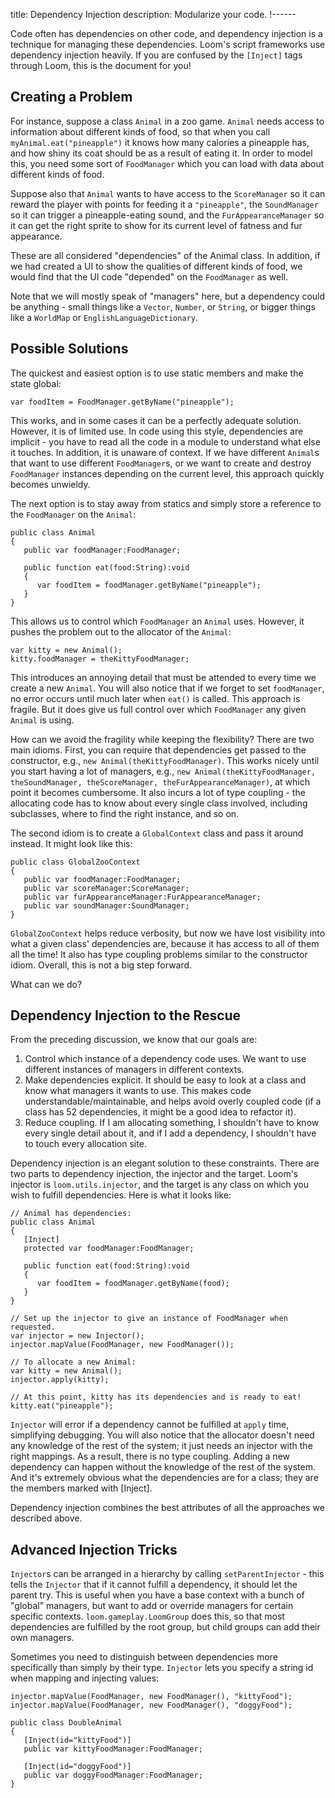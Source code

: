 title: Dependency Injection
description: Modularize your code.
!------

Code often has dependencies on other code, and dependency injection is a technique for managing these dependencies. Loom's script frameworks use dependency injection heavily. If you are confused by the `[Inject]` tags through Loom, this is the document for you!

## Creating a Problem

For instance, suppose a class `Animal` in a zoo game. `Animal` needs access to information about different kinds of food, so that when you call `myAnimal.eat("pineapple")` it knows how many calories a pineapple has, and how shiny its coat should be as a result of eating it. In order to model this, you need some sort of `FoodManager` which you can load with data about different kinds of food.

Suppose also that `Animal` wants to have access to the `ScoreManager` so it can reward the player with points for feeding it a `"pineapple"`, the `SoundManager` so it can trigger a pineapple-eating sound, and the `FurAppearanceManager` so it can get the right sprite to show for its current level of fatness and fur appearance.

These are all considered "dependencies" of the Animal class. In addition, if we had created a UI to show the qualities of different kinds of food, we would find that the UI code "depended" on the `FoodManager` as well.

Note that we will mostly speak of "managers" here, but a dependency could be anything - small things like a `Vector`, `Number`, or `String`, or bigger things like a `WorldMap` or `EnglishLanguageDictionary`.

## Possible Solutions

The quickest and easiest option is to use static members and make the state global:

~~~as3
var foodItem = FoodManager.getByName("pineapple");
~~~

This works, and in some cases it can be a perfectly adequate solution. However, it is of limited use. In code using this style, dependencies are implicit -  you have to read all the code in a module to understand what else it touches. In addition, it is unaware of context. If we have different `Animal`s that want to use different `FoodManager`s, or we want to create and destroy `FoodManager` instances depending on the current level, this approach quickly becomes unwieldy.

The next option is to stay away from statics and simply store a reference to the `FoodManager` on the `Animal`:

~~~as3
public class Animal
{
   public var foodManager:FoodManager;

   public function eat(food:String):void
   {
      var foodItem = foodManager.getByName("pineapple");
   }
}
~~~

This allows us to control which `FoodManager` an `Animal` uses. However, it pushes the problem out to the allocator of the `Animal`:

~~~as3
var kitty = new Animal();
kitty.foodManager = theKittyFoodManager;
~~~

This introduces an annoying detail that must be attended to every time we create a new `Animal`. You will also notice that if we forget to set `foodManager`, no error occurs until much later when `eat()` is called. This approach is fragile. But it does give us full control over which `FoodManager` any given `Animal` is using.

How can we avoid the fragility while keeping the flexibility? There are two main idioms. First, you can require that dependencies get passed to the constructor, e.g., `new Animal(theKittyFoodManager)`. This works nicely until you start having a lot of managers, e.g., `new Animal(theKittyFoodManager, theSoundManager, theScoreManager, theFurAppearanceManager)`, at which point it becomes cumbersome. It also incurs a lot of type coupling - the allocating code has to know about every single class involved, including subclasses, where to find the right instance, and so on.

The second idiom is to create a `GlobalContext` class and pass it around instead. It might look like this:

~~~as3
public class GlobalZooContext
{
   public var foodManager:FoodManager;
   public var scoreManager:ScoreManager;
   public var furAppearanceManager:FurAppearanceManager;
   public var soundManager:SoundManager;
}
~~~

`GlobalZooContext` helps reduce verbosity, but now we have lost visibility into what a given class' dependencies are, because it has access to all of them all the time! It also has type coupling problems similar to the constructor idiom. Overall, this is not a big step forward.

What can we do?

## Dependency Injection to the Rescue

From the preceding discussion, we know that our goals are:

1. Control which instance of a dependency code uses. We want to use different instances of managers in different contexts.
2. Make dependencies explicit. It should be easy to look at a class and know what managers it wants to use. This makes code understandable/maintainable, and helps avoid overly coupled code (if a class has 52 dependencies, it might be a good idea to refactor it).
3. Reduce coupling. If I am allocating something, I shouldn't have to know every single detail about it, and if I add a dependency, I shouldn't have to touch every allocation site.

Dependency injection is an elegant solution to these constraints. There are two parts to dependency injection, the injector and the target. Loom's injector is `loom.utils.injector`, and the target is any class on which you wish to fulfill dependencies. Here is what it looks like:

~~~as3
// Animal has dependencies:
public class Animal
{
   [Inject]
   protected var foodManager:FoodManager;  

   public function eat(food:String):void
   {
      var foodItem = foodManager.getByName(food);
   }
}

// Set up the injector to give an instance of FoodManager when requested.
var injector = new Injector();
injector.mapValue(FoodManager, new FoodManager());

// To allocate a new Animal:
var kitty = new Animal();
injector.apply(kitty);

// At this point, kitty has its dependencies and is ready to eat!
kitty.eat("pineapple");
~~~

`Injector` will error if a dependency cannot be fulfilled at `apply` time, simplifying debugging. You will also notice that the allocator doesn't need any knowledge of the rest of the system; it just needs an injector with the right mappings. As a result, there is no type coupling. Adding a new dependency can happen without the knowledge of the rest of the system. And it's extremely obvious what the dependencies are for a class; they are the members marked with [Inject].

Dependency injection combines the best attributes of all the approaches we described above.

## Advanced Injection Tricks

`Injector`s can be arranged in a hierarchy by calling `setParentInjector` - this tells the `Injector` that if it cannot fulfill a dependency, it should let the parent try. This is useful when you have a base context with a bunch of "global" managers, but want to add or override managers for certain specific contexts. `loom.gameplay.LoomGroup` does this, so that most dependencies are fulfilled by the root group, but child groups can add their own managers.

Sometimes you need to distinguish between dependencies more specifically than simply by their type. `Injector` lets you specify a string id when mapping and injecting values:

~~~as3
injector.mapValue(FoodManager, new FoodManager(), "kittyFood");
injector.mapValue(FoodManager, new FoodManager(), "doggyFood");

public class DoubleAnimal
{
   [Inject(id="kittyFood")]
   public var kittyFoodManager:FoodManager;

   [Inject(id="doggyFood")]
   public var doggyFoodManager:FoodManager;
}
~~~
